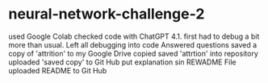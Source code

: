# neural-network-challenge-2
used Google Colab
checked code with ChatGPT 4.1. first
had to debug a bit more than usual. Left all debugging into code
Answered questions
saved a copy of 'attrition' to my Google Drive
copied saved 'attrtion' into repository
uploaded 'saved copy' to Git Hub
put explanation sin REWADME File
uploaded README to Git Hub
